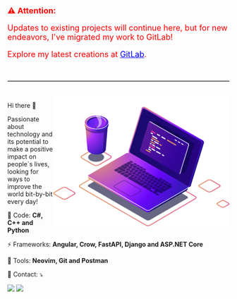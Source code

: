 <div style="color: red; font-size: 18px;">
  <p><strong>⚠️ Attention:</strong></p>
  <p>Updates to existing projects will continue here, but for new endeavors, I've migrated my work to GitLab!</p>
  <p>Explore my latest creations at <a href="https://gitlab.com/vinicius.morgado" style="color: blue;">GitLab</a>.</p>
</div>
<br/>
<hr style="border: 1px solid #ccc;">
<br/>

<img src="https://github.com/viniciusmorgado/viniciusmorgado/blob/master/Assets/computer-illustration.png" min-width="400px" max-width="400px" width="400px" align="right" alt="Computador iuriCode">

<p align="left"> 
  Hi there 👋

Passionate about technology and its potential to make a positive impact on people´s lives, looking for ways to improve the world bit-by-bit every day! 

</p>

<p align="left">
  🦄 Code: <strong>C#, C++ and Python</strong>
</p>

<p align="left">
  ⚡ Frameworks: <strong>Angular, Crow, FastAPI, Django and ASP.NET Core</strong>
</p>

<p align="left">
  💼 Tools: <strong>Neovim, Git and Postman</strong>
</p>

<p align="left">
  💌 Contact: ⤵️
</p>

<p align="left">
  <a href="mailto:contato.viniciusdonatto@gmail.com" alt="Gmail">
  <img src="https://img.shields.io/badge/-Gmail-FF0000?style=flat-square&labelColor=FF0000&logo=gmail&logoColor=white&link=contato.viniciusdonatto@gmail.com" /></a>

  <a href="https://www.linkedin.com/in/viniciusdonatto/" alt="Linkedin">
  <img src="https://img.shields.io/badge/-Linkedin-0e76a8?style=flat-square&logo=Linkedin&logoColor=white&link=https://www.linkedin.com/in/viniciusmorgado/" /></a>
</p>  
